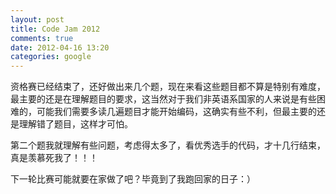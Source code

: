 ```yaml
---
layout: post
title: Code Jam 2012
comments: true
date: 2012-04-16 13:20
categories: google
---
```


资格赛已经结束了，还好做出来几个题，现在来看这些题目都不算是特别有难度，最主要的还是在理解题目的要求，这当然对于我们非英语系国家的人来说是有些困难的，可能我们需要多读几遍题目才能开始编码，这确实有些不利，但最主要的还是理解错了题目，这样才可怕。

第二个题我就理解有些问题，考虑得太多了，看优秀选手的代码，才十几行结束，真是羡慕死我了！！！

下一轮比赛可能就要在家做了吧？毕竟到了我跑回家的日子：）